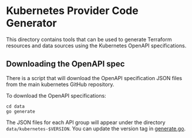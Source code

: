 # Kubernetes Provider Code Generator

This directory contains tools that can be used to generate Terraform resources and data sources using the Kubernetes OpenAPI specifications. 


## Downloading the OpenAPI spec

There is a script that will download the OpenAPI specification JSON files from the main kubernetes GitHub repository. 

To download the OpenAPI specifications:

```
cd data 
go generate 
```

The JSON files for each API group will appear under the directory `data/kubernetes-$VERSION`. You can update the version tag in [generate.go](./data/generate.go).